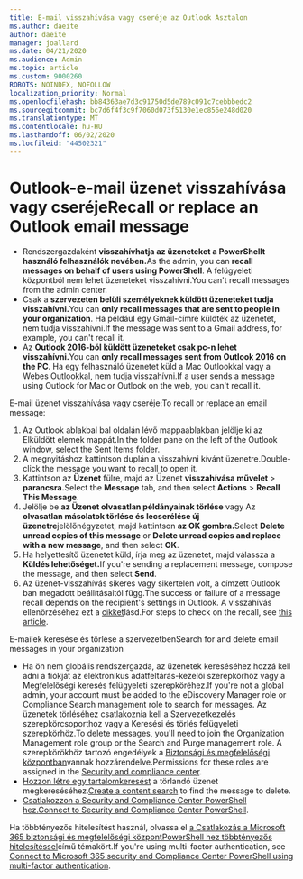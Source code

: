 ```yaml
---
title: E-mail visszahívása vagy cseréje az Outlook Asztalon
ms.author: daeite
author: daeite
manager: joallard
ms.date: 04/21/2020
ms.audience: Admin
ms.topic: article
ms.custom: 9000260
ROBOTS: NOINDEX, NOFOLLOW
localization_priority: Normal
ms.openlocfilehash: bb84363ae7d3c91750d5de789c091c7cebbbedc2
ms.sourcegitcommit: bc7d6f4f3c9f7060d073f5130e1ec856e248d020
ms.translationtype: MT
ms.contentlocale: hu-HU
ms.lasthandoff: 06/02/2020
ms.locfileid: "44502321"
---
```

# <a name="recall-or-replace-an-outlook-email-message"></a><span data-ttu-id="ca746-102">Outlook-e-mail üzenet visszahívása vagy cseréje</span><span class="sxs-lookup"><span data-stu-id="ca746-102">Recall or replace an Outlook email message</span></span>

- <span data-ttu-id="ca746-103">Rendszergazdaként **visszahívhatja az üzeneteket a PowerShellt használó felhasználók nevében.**</span><span class="sxs-lookup"><span data-stu-id="ca746-103">As the admin, you can **recall messages on behalf of users using PowerShell**.</span></span> <span data-ttu-id="ca746-104">A felügyeleti központból nem lehet üzeneteket visszahívni.</span><span class="sxs-lookup"><span data-stu-id="ca746-104">You can't recall messages from the admin center.</span></span>
- <span data-ttu-id="ca746-105">Csak a **szervezeten belüli személyeknek küldött üzeneteket tudja visszahívni.**</span><span class="sxs-lookup"><span data-stu-id="ca746-105">You can **only recall messages that are sent to people in your organization**.</span></span> <span data-ttu-id="ca746-106">Ha például egy Gmail-címre küldték az üzenetet, nem tudja visszahívni.</span><span class="sxs-lookup"><span data-stu-id="ca746-106">If the message was sent to a Gmail address, for example, you can't recall it.</span></span>
- <span data-ttu-id="ca746-107">Az **Outlook 2016-ból küldött üzeneteket csak pc-n lehet visszahívni.**</span><span class="sxs-lookup"><span data-stu-id="ca746-107">You can **only recall messages sent from Outlook 2016 on the PC**.</span></span> <span data-ttu-id="ca746-108">Ha egy felhasználó üzenetet küld a Mac Outlookkal vagy a Webes Outlookkal, nem tudja visszahívni.</span><span class="sxs-lookup"><span data-stu-id="ca746-108">If a user sends a message using Outlook for Mac or Outlook on the web, you can't recall it.</span></span>

<span data-ttu-id="ca746-109">E-mail üzenet visszahívása vagy cseréje:</span><span class="sxs-lookup"><span data-stu-id="ca746-109">To recall or replace an email message:</span></span>

1. <span data-ttu-id="ca746-110">Az Outlook ablakbal bal oldalán lévő mappaablakban jelölje ki az Elküldött elemek mappát.</span><span class="sxs-lookup"><span data-stu-id="ca746-110">In the folder pane on the left of the Outlook window, select the Sent Items folder.</span></span>
1. <span data-ttu-id="ca746-111">A megnyitáshoz kattintson duplán a visszahívni kívánt üzenetre.</span><span class="sxs-lookup"><span data-stu-id="ca746-111">Double-click the message you want to recall to open it.</span></span>
1. <span data-ttu-id="ca746-112">Kattintson az **Üzenet** fülre, majd az Üzenet **visszahívása művelet**  >  **parancsra.**</span><span class="sxs-lookup"><span data-stu-id="ca746-112">Select the **Message** tab, and then select **Actions** > **Recall This Message**.</span></span>
1. <span data-ttu-id="ca746-113">Jelölje be **az Üzenet olvasatlan példányainak törlése** vagy Az **olvasatlan másolatok törlése és lecserélése új üzenetre**jelölőnégyzetet, majd kattintson **az OK gombra.**</span><span class="sxs-lookup"><span data-stu-id="ca746-113">Select **Delete unread copies of this message** or **Delete unread copies and replace with a new message**, and then select **OK**.</span></span>
1. <span data-ttu-id="ca746-114">Ha helyettesítő üzenetet küld, írja meg az üzenetet, majd válassza a **Küldés lehetőséget.**</span><span class="sxs-lookup"><span data-stu-id="ca746-114">If you're sending a replacement message, compose the message, and then select **Send**.</span></span>
1. <span data-ttu-id="ca746-115">Az üzenet-visszahívás sikeres vagy sikertelen volt, a címzett Outlook ban megadott beállításaitól függ.</span><span class="sxs-lookup"><span data-stu-id="ca746-115">The success or failure of a message recall depends on the recipient's settings in Outlook.</span></span> <span data-ttu-id="ca746-116">A visszahívás ellenőrzéséhez ezt a [cikket](https://support.office.com/article/35027f88-d655-4554-b4f8-6c0729a723a0)lásd.</span><span class="sxs-lookup"><span data-stu-id="ca746-116">For steps to check on the recall, see [this article](https://support.office.com/article/35027f88-d655-4554-b4f8-6c0729a723a0).</span></span>

<span data-ttu-id="ca746-117">E-mailek keresése és törlése a szervezetben</span><span class="sxs-lookup"><span data-stu-id="ca746-117">Search for and delete email messages in your organization</span></span>

- <span data-ttu-id="ca746-118">Ha ön nem globális rendszergazda, az üzenetek kereséséhez hozzá kell adni a fiókját az elektronikus adatfeltárás-kezelői szerepkörhöz vagy a Megfelelőségi keresés felügyeleti szerepköréhez.</span><span class="sxs-lookup"><span data-stu-id="ca746-118">If you're not a global admin, your account must be added to the eDiscovery Manager role or Compliance Search management role to search for messages.</span></span> <span data-ttu-id="ca746-119">Az üzenetek törléséhez csatlakoznia kell a Szervezetkezelés szerepkörcsoporthoz vagy a Keresési és törlés felügyeleti szerepkörhöz.</span><span class="sxs-lookup"><span data-stu-id="ca746-119">To delete messages, you'll need to join the Organization Management role group or the Search and Purge management role.</span></span> <span data-ttu-id="ca746-120">A szerepkörökhöz tartozó engedélyek a [Biztonsági és megfelelőségi központban](https://go.microsoft.com/fwlink/?linkid=2083731)vannak hozzárendelve.</span><span class="sxs-lookup"><span data-stu-id="ca746-120">Permissions for these roles are assigned in the [Security and compliance center](https://go.microsoft.com/fwlink/?linkid=2083731).</span></span>
- <span data-ttu-id="ca746-121">[Hozzon létre egy tartalomkeresést](https://docs.microsoft.com/microsoft-365/compliance/content-search) a törlandó üzenet megkereséséhez.</span><span class="sxs-lookup"><span data-stu-id="ca746-121">[Create a content search](https://docs.microsoft.com/microsoft-365/compliance/content-search) to find the message to delete.</span></span>
- <span data-ttu-id="ca746-122">[Csatlakozzon a Security and Compliance Center PowerShell hez.](https://docs.microsoft.com/powershell/exchange/office-365-scc/connect-to-scc-powershell/connect-to-scc-powershell?view=exchange-ps)</span><span class="sxs-lookup"><span data-stu-id="ca746-122">[Connect to Security and Compliance Center PowerShell](https://docs.microsoft.com/powershell/exchange/office-365-scc/connect-to-scc-powershell/connect-to-scc-powershell?view=exchange-ps).</span></span>

<span data-ttu-id="ca746-123">Ha többtényezős hitelesítést használ, olvassa el [a Csatlakozás a Microsoft 365 biztonsági és megfelelőségi központPowerShell hez többtényezős hitelesítéssel](https://docs.microsoft.com/powershell/exchange/office-365-scc/connect-to-scc-powershell/mfa-connect-to-scc-powershell?view=exchange-ps)című témakört.</span><span class="sxs-lookup"><span data-stu-id="ca746-123">If you're using multi-factor authentication, see [Connect to Microsoft 365 security and Compliance Center PowerShell using multi-factor authentication](https://docs.microsoft.com/powershell/exchange/office-365-scc/connect-to-scc-powershell/mfa-connect-to-scc-powershell?view=exchange-ps).</span></span>